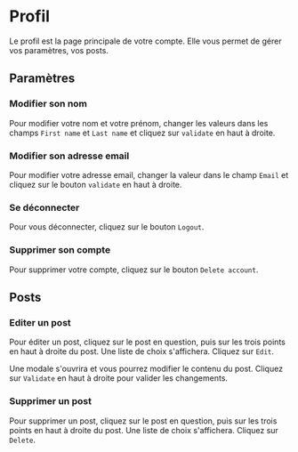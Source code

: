 # Profil

Le profil est la page principale de votre compte. Elle vous permet de gérer vos paramètres, vos posts.

## Paramètres

### Modifier son nom
Pour modifier votre nom et votre prénom, changer les valeurs dans les champs `First name` et `Last name` et cliquez sur `validate` en haut à droite.

### Modifier son adresse email
Pour modifier votre adresse email, changer la valeur dans le champ `Email` et cliquez sur le bouton `validate` en haut à droite.

### Se déconnecter
Pour vous déconnecter, cliquez sur le bouton `Logout`.

### Supprimer son compte
Pour supprimer votre compte, cliquez sur le bouton `Delete account`.

## Posts

### Editer un post

Pour éditer un post, cliquez sur le post en question, puis sur les trois points en haut à droite du post. Une liste de choix s'affichera. Cliquez sur `Edit`.

Une modale s'ouvrira et vous pourrez modifier le contenu du post. Cliquez sur `Validate` en haut à droite pour valider les changements.

### Supprimer un post

Pour supprimer un post, cliquez sur le post en question, puis sur les trois points en haut à droite du post. Une liste de choix s'affichera. Cliquez sur `Delete`.
